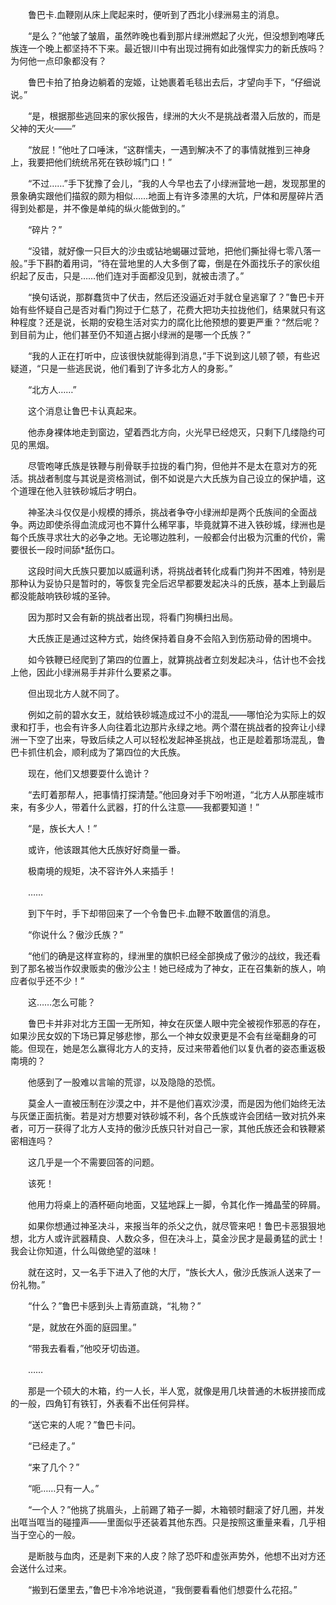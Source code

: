 　　鲁巴卡.血鞭刚从床上爬起来时，便听到了西北小绿洲易主的消息。

　　“是么？”他皱了皱眉，虽然昨晚也看到那片绿洲燃起了火光，但没想到咆哮氏族连一个晚上都坚持不下来。最近银川中有出现过拥有如此强悍实力的新氏族吗？为何他一点印象都没有？

　　鲁巴卡拍了拍身边躺着的宠姬，让她裹着毛毯出去后，才望向手下，“仔细说说。”

　　“是，根据那些逃回来的家伙报告，绿洲的大火不是挑战者潜入后放的，而是父神的天火——”

　　“放屁！”他吐了口唾沫，“这群懦夫，一遇到解决不了的事情就推到三神身上，我要把他们统统吊死在铁砂城门口！”

　　“不过……”手下犹豫了会儿，“我的人今早也去了小绿洲营地一趟，发现那里的景象确实跟他们描叙的颇为相似……地面上有许多漆黑的大坑，尸体和房屋碎片洒得到处都是，并不像是单纯的纵火能做到的。”

　　“碎片？”

　　“没错，就好像一只巨大的沙虫或钻地蝎碾过营地，把他们撕扯得七零八落一般。”手下斟酌着用词，“待在营地里的人大多倒了霉，倒是在外面找乐子的家伙组织起了反击，只是……他们连对手面都没见到，就被击溃了。”

　　“换句话说，那群蠢货中了伏击，然后还没逼近对手就仓皇逃窜了？”鲁巴卡开始有些怀疑自己是否对看门狗过于仁慈了，花费大把功夫拉拢他们，结果就只有这种程度？还是说，长期的安稳生活对实力的腐化比他预想的要更严重？“然后呢？到目前为止，他们甚至仍不知道占据小绿洲的是哪一个氏族？”

　　“我的人正在打听中，应该很快就能得到消息，”手下说到这儿顿了顿，有些迟疑道，“只是一些逃民说，他们看到了许多北方人的身影。”

　　“北方人……”

　　这个消息让鲁巴卡认真起来。

　　他赤身裸体地走到窗边，望着西北方向，火光早已经熄灭，只剩下几缕隐约可见的黑烟。

　　尽管咆哮氏族是铁鞭与削骨联手拉拢的看门狗，但他并不是太在意对方的死活。挑战者制度与其说是资格测试，倒不如说是六大氏族为自己设立的保护墙，这个道理在他入驻铁砂城后才明白。

　　神圣决斗仅仅是小规模的搏杀，挑战者争夺小绿洲却是两个氏族间的全面战争。两边即使杀得血流成河也不算什么稀罕事，毕竟就算不进入铁砂城，绿洲也是每个氏族寻求壮大的必争之地。无论哪边胜利，一般都会付出极为沉重的代价，需要很长一段时间舔*舐伤口。

　　这段时间大氏族只要加以威逼利诱，将挑战者转化成看门狗并不困难，特别是那种认为妥协只是暂时的，等恢复完全后迟早都要发起决斗的氏族，基本上到最后都没能敲响铁砂城的圣钟。

　　因为那时又会有新的挑战者出现，将看门狗横扫出局。

　　大氏族正是通过这种方式，始终保持着自身不会陷入到伤筋动骨的困境中。

　　如今铁鞭已经爬到了第四的位置上，就算挑战者立刻发起决斗，估计也不会找上他，因此小绿洲易手并非什么要紧之事。

　　但出现北方人就不同了。

　　例如之前的碧水女王，就给铁砂城造成过不小的混乱——哪怕沦为实际上的奴隶和打手，也会有许多人向往着北边那片永绿之地。两个潜在挑战者的投奔让小绿洲一下空了出来，导致后续之人可以轻松发起神圣挑战，也正是趁着那场混乱，鲁巴卡抓住机会，顺利成为了第四位的大氏族。

　　现在，他们又想要耍什么诡计？

　　“去盯着那帮人，把事情打探清楚。”他回身对手下吩咐道，“北方人从那座城市来，有多少人，带着什么武器，打的什么注意——我都要知道！”

　　“是，族长大人！”

　　或许，他该跟其他大氏族好好商量一番。

　　极南境的规矩，决不容许外人来插手！

　　……

　　到下午时，手下却带回来了一个令鲁巴卡.血鞭不敢置信的消息。

　　“你说什么？傲沙氏族？”

　　“他们的确是这样宣称的，绿洲里的旗帜已经全部换成了傲沙的战纹，我还看到了那名被当作奴隶贩卖的傲沙公主！她已经成为了神女，正在召集新的族人，响应者似乎还不少！”

　　这……怎么可能？

　　鲁巴卡并非对北方王国一无所知，神女在灰堡人眼中完全被视作邪恶的存在，如果沙民女奴的下场已算足够悲惨，那么一个神女奴隶更是不会有丝毫翻身的可能。但现在，她是怎么赢得北方人的支持，反过来带着他们以复仇者的姿态重返极南境的？

　　他感到了一股难以言喻的荒谬，以及隐隐的恐慌。

　　莫金人一直被压制在沙漠之中，并不是他们喜欢沙漠，而是因为他们始终无法与灰堡正面抗衡。若是对方想要对铁砂城不利，各个氏族或许会团结一致对抗外来者，可万一获得了北方人支持的傲沙氏族只针对自己一家，其他氏族还会和铁鞭紧密相连吗？

　　这几乎是一个不需要回答的问题。

　　该死！

　　他用力将桌上的酒杯砸向地面，又猛地踩上一脚，令其化作一摊晶莹的碎屑。

　　如果你想通过神圣决斗，来报当年的杀父之仇，就尽管来吧！鲁巴卡恶狠狠地想，北方人或许武器精良、人数众多，但在决斗上，莫金沙民才是最勇猛的武士！我会让你知道，什么叫做绝望的滋味！

　　就在这时，又一名手下进入了他的大厅，“族长大人，傲沙氏族派人送来了一份礼物。”

　　“什么？”鲁巴卡感到头上青筋直跳，“礼物？”

　　“是，就放在外面的庭园里。”

　　“带我去看看，”他咬牙切齿道。

　　……

　　那是一个硕大的木箱，约一人长，半人宽，就像是用几块普通的木板拼接而成的一般，四角钉有铁钉，外表看不出任何异样。

　　“送它来的人呢？”鲁巴卡问。

　　“已经走了。”

　　“来了几个？”

　　“呃……只有一人。”

　　“一个人？”他挑了挑眉头，上前踢了箱子一脚，木箱顿时翻滚了好几圈，并发出哐当哐当的碰撞声——里面似乎还装着其他东西。只是按照这重量来看，几乎相当于空心的一般。

　　是断肢与血肉，还是剥下来的人皮？除了恐吓和虚张声势外，他想不出对方还会送什么过来。

　　“搬到石堡里去，”鲁巴卡冷冷地说道，“我倒要看看他们想耍什么花招。”
